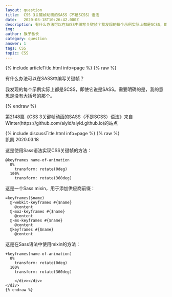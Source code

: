 ```yaml
---
layout: question
title:  CSS 3关键帧动画的SASS（不是SCSS）语法
date:   2020-03-18T10:26:42.000Z
description: 有什么办法可以在SASS中编写关键帧？我发现的每个示例实际上都是SCSS，即使它说是SASS。需要明确的是，我的意思是没有大括号的那个。...
img: 
author: 猴子番长
category: question
answer: 1
tags: CSS
topic: CSS
---
```

<div class="article-root">
  <div class="article">
    {% include articleTitle.html info=page %}
    {% raw %}
    <div class="article-content"><p><font style="vertical-align: inherit;"><font style="vertical-align: inherit;">有什么办法可以在SASS中编写关键帧？</font></font></p>

<p><font style="vertical-align: inherit;"><font style="vertical-align: inherit;">我发现的每个示例实际上都是SCSS，即使它说是SASS。</font><font style="vertical-align: inherit;">需要明确的是，我的意思是没有大括号的那个。</font></font></p></div>
    {% endraw %}
  </div>
  <p class="winter_mark">第2148篇《CSS 3关键帧动画的SASS（不是SCSS）语法》来自Winter(https://github.com/aiyld/aiyld.github.io)的站点</p>
  <div class="discuss-wrapper">
    {% include discussTitle.html info=page %}
    {% raw %}
    <div class="discuss-list">
    <div class="discuss-item">
        <div class="discuss-parent">
          <div class="discuss-meta">
            <span class="discuss-user">凯凯</span>
            <span class="discuss-time">2020.03.18</span>
          </div>
          <div class="discuss-comment"><p><font style="vertical-align: inherit;"><font style="vertical-align: inherit;">这是使用Sass语法实现CSS关键帧的方法：</font></font></p>

<pre><code>@keyframes name-of-animation<font></font>
  0%<font></font>
    transform: rotate(0deg)<font></font>
  100%<font></font>
    transform: rotate(360deg)<font></font>
</code></pre>

<p><font style="vertical-align: inherit;"><font style="vertical-align: inherit;">这是一个Sass mixin，用于添加供应商前缀：</font></font></p>

<pre><code>=keyframes($name)<font></font>
  @-webkit-keyframes #{$name}<font></font>
    @content<font></font>
  @-moz-keyframes #{$name}<font></font>
    @content<font></font>
  @-ms-keyframes #{$name}<font></font>
    @content<font></font>
  @keyframes #{$name}<font></font>
    @content<font></font>
</code></pre>

<p><font style="vertical-align: inherit;"><font style="vertical-align: inherit;">这是在Sass语法中使用mixin的方法：</font></font></p>

<pre><code>+keyframes(name-of-animation)<font></font>
  0%<font></font>
    transform: rotate(0deg)<font></font>
  100%<font></font>
    transform: rotate(360deg)<font></font>
</code></pre></div>
        </div></div>
    </div>
    {% endraw %}
  </div>
<div>

